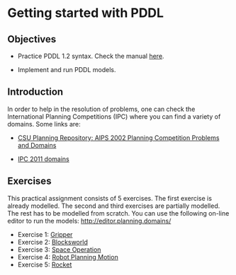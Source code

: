 # Getting started with PDDL

## Objectives

* Practice PDDL 1.2 syntax. Check the manual [here](https://homepages.inf.ed.ac.uk/mfourman/tools/propplan/pddl.pdf).

* Implement and run PDDL models.

## Introduction

In order to help in the resolution of problems, one can check the International Planning Competitions (IPC) where you can find a variety of domains. Some links are:

* [CSU Planning Repository: AIPS 2002 Planning Competition Problems and Domains](http://www.cs.colostate.edu/meps/repository/aips2002.html)

* [IPC 2011 domains](http://www.plg.inf.uc3m.es/ipc2011-deterministic/Domains)


## Exercises 
This practical assignment consists of 5 exercises. The first exercise is already modelled. The second and third exercises are partially modelled. The rest has to be modelled from scratch. You can use the following on-line editor to run the models:
http://editor.planning.domains/ 
 -  Exercise 1: [Gripper](Gripper.md)
 -  Exercise 2: [Blocksworld](Blocksworld.md)
 -  Exercise 3: [Space Operation](SpaceOperation.md)
 -  Exercise 4: [Robot Planning Motion](RobotMotion.md)
 -  Exercise 5: [Rocket](Rocket.md)
